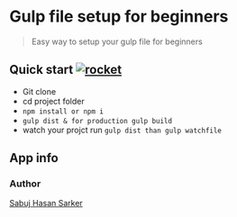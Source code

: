 # Gulp file setup for beginners 
> Easy way to setup your gulp file for beginners 

## Quick start  [![rocket](https://camo.githubusercontent.com/66e2b12cc234aa20aa63963403a59b9299bf8820b6b771511b0a8261f9493a90/68747470733a2f2f6769746875622e6769746875626173736574732e636f6d2f696d616765732f69636f6e732f656d6f6a692f756e69636f64652f31663638302e706e67)](https://camo.githubusercontent.com/66e2b12cc234aa20aa63963403a59b9299bf8820b6b771511b0a8261f9493a90/68747470733a2f2f6769746875622e6769746875626173736574732e636f6d2f696d616765732f69636f6e732f656d6f6a692f756e69636f64652f31663638302e706e67)

   

 - Git clone 
 - cd project folder
 - `npm install or npm i`
 - `gulp dist & for production gulp build`
 - watch your projct run  `gulp dist than gulp watchfile`


## App info
### Author
[Sabuj Hasan Sarker](https://github.com/sabujhasansarker)
